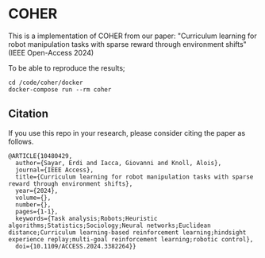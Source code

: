 # COHER

This is a implementation of COHER from our paper: "Curriculum learning for robot manipulation tasks with sparse reward through environment shifts" (IEEE Open-Access 2024)


To be able to reproduce the results;

```
cd /code/coher/docker
docker-compose run --rm coher
```
## Citation
If you use this repo in your research, please consider citing the paper as follows.
```
@ARTICLE{10480429,
  author={Sayar, Erdi and Iacca, Giovanni and Knoll, Alois},
  journal={IEEE Access}, 
  title={Curriculum learning for robot manipulation tasks with sparse reward through environment shifts}, 
  year={2024},
  volume={},
  number={},
  pages={1-1},
  keywords={Task analysis;Robots;Heuristic algorithms;Statistics;Sociology;Neural networks;Euclidean distance;Curriculum learning-based reinforcement learning;hindsight experience replay;multi-goal reinforcement learning;robotic control},
  doi={10.1109/ACCESS.2024.3382264}}
```